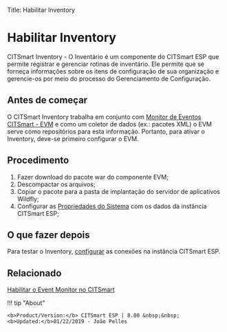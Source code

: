 Title: Habilitar Inventory

# Habilitar Inventory

CITSmart Inventory - O Inventário é um componente do CITSmart ESP que permite registrar e gerenciar rotinas de inventário. Ele permite que se forneça informações sobre os itens de configuração de sua organização e gerencie-os por meio do processo do Gerenciamento de Configuração.  

Antes de começar
------------

O CITSmart Inventory trabalha em conjunto com [Monitor de Eventos CITSmart - EVM][1] e como um coletor de dados (ex.: pacotes XML) o EVM serve como repositórios para esta informação. Portanto, para ativar o Inventory, deve-se primeiro configurar o EVM.  


## Procedimento

1. Fazer download do pacote war do componente EVM;  
2. Descompactar os arquivos;  
3. Copiar o pacote para a pasta de implantação do servidor de aplicativos Wildfly;  
4. Configurar as [Propriedades do Sistema][2] com os dados da instância CITSmart ESP;

## O que fazer depois  

Para testar o Inventory, [configurar][3] as conexões na instância CITSmart ESP.

## Relacionado

[Habilitar o Event Monitor no CITSmart][4]

[1]:/pt-br/citsmart-esp-8/initial-settings/add-ons/event-monitor.html
[2]:/pt-br/citsmart-esp-8/get-started/installation-and-upgrade/perform-installation.html#configuracao-do-system-properties
[3]:/pt-br/citsmart-esp-8/processes/event/configuration/set-inventory-connection.html
[4]:/pt-br/citsmart-esp-8/get-started/installation-and-upgrade/perform-installation.html

!!! tip "About"

    <b>Product/Version:</b> CITSmart ESP | 8.00 &nbsp;&nbsp;
    <b>Updated:</b>01/22/2019 - João Pelles  
	
